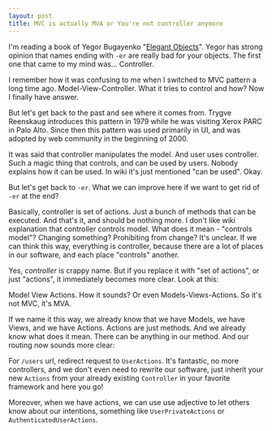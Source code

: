```yaml
---
layout: post
title: MVC is actually MVA or You're not controller anymore
---
```


I'm reading a book of Yegor Bugayenko "[Elegant Objects](http://www.yegor256.com/elegant-objects.html)". Yegor has strong opinion that names ending with `-er` are really bad for your objects. The first one that came to my mind was... Controller.

I remember how it was confusing to me when I switched to MVC pattern a long time ago. Model-View-Controller. What it tries to control and how? Now I finally have answer.

But let's get back to the past and see where it comes from. Trygve Reenskaug introduces this pattern in 1979 while he was visiting Xerox PARC in Palo Alto. Since then this pattern was used primarily in UI, and was adopted by web community in the beginning of 2000.

It was said that controller manipulates the model. And user uses controller. Such a magic thing that controls, and can be used by users. Nobody explains how it can be used. In wiki it's just mentioned "can be used". Okay.

But let's get back to `-er`. What we can improve here if we want to get rid of `-er` at the end?

Basically, controller is set of actions. Just a bunch of methods that can be executed. And that's it, and should be nothing more. I don't like wiki explanation that controller controls model. What does it mean - "controls model"? Changing something? Prohibiting from change? It's unclear. If we can think this way, everything is controller, because there are a lot of places in our software, and each place "controls" another.

Yes, _controller_ is crappy name. But if you replace it with "set of actions", or just "actions", it immediately becomes more clear. Look at this:

Model View Actions. How it sounds? Or even Models-Views-Actions. So it's not MVC, it's MVA.

If we name it this way, we already know that we have Models, we have Views, and we have Actions. Actions are just methods. And we already know what does it mean. There can be anything in our method. And our routing now sounds more clear:

For `/users` url, redirect request to `UserActions`. It's fantastic, no more controllers, and we don't even need to rewrite our software, just inherit your new `Actions` from your already existing `Controller` in your favorite framework and here you go!

Moreover, when we have actions, we can use use adjective to let others know about our intentions, something like `UserPrivateActions` or `AuthenticatedUserActions`.
